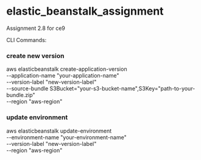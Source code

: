 # elastic_beanstalk_assignment
Assignment 2.8 for ce9

CLI Commands:

### create new version ###
aws elasticbeanstalk create-application-version \
  --application-name "your-application-name" \
  --version-label "new-version-label" \
  --source-bundle S3Bucket="your-s3-bucket-name",S3Key="path-to-your-bundle.zip" \
  --region "aws-region"

### update environment ###
aws elasticbeanstalk update-environment \
  --environment-name "your-environment-name" \
  --version-label "new-version-label" \
  --region "aws-region"

